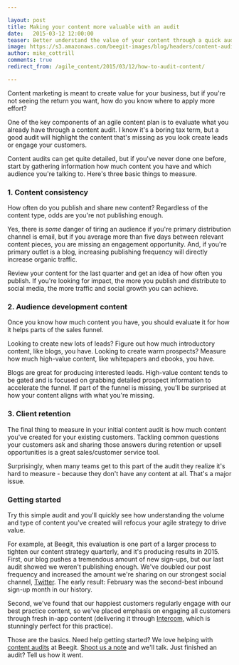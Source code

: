 ```yaml
---

layout: post
title: Making your content more valuable with an audit 
date:   2015-03-12 12:00:00
teaser: Better understand the value of your content through a quick audit of what your team has created 
image: https://s3.amazonaws.com/beegit-images/blog/headers/content-audit.jpg
author: mike_cottrill
comments: true
redirect_from: /agile_content/2015/03/12/how-to-audit-content/

---
```


Content marketing is meant to create value for your business, but if  you're not seeing the return you want, how do you know where to apply more effort? 

One of the key components of an agile content plan is to evaluate what you already have through a content audit. I know it's a boring tax term, but <a class="tweet-quote">a good audit will highlight the content that's missing</a> as you look create leads or engage your customers.

Content audits can get quite detailed, but if you've never done one before, start by gathering information how much content you have and which audience you're talking to. Here's three basic things to measure.


### 1. Content consistency

How often do you publish and share new content? Regardless of the content type, odds are you're not publishing enough. 

Yes, there is *some* danger of tiring an audience if you're primary distribution channel is email, but if you average more than five days between relevant content pieces, you are missing an engagement opportunity. And, if you're primary outlet is a blog, increasing publishing frequency will directly increase organic traffic. 

Review your content for the last quarter and get an idea of how often you publish. If you're looking for impact, the more you publish and distribute to social media, the more traffic and social growth you can achieve.

### 2. Audience development content

Once you know how much content you have, you should evaluate it for how it helps parts of the sales funnel. 

Looking to create new lots of leads? Figure out how much introductory content, like blogs, you have. Looking to create warm prospects? Measure how much high-value content, like whitepapers and ebooks, you have. 

Blogs are great for producing interested leads. High-value content tends to be gated and is focused on grabbing detailed prospect information to accelerate the funnel. If part of the funnel is missing, you'll be surprised at how your content aligns with what you're missing.

### 3. Client retention

The final thing to measure in your initial content audit is how much content you've created for your existing customers. Tackling common questions your customers ask and sharing those answers during retention or upsell opportunities is a great sales/customer service tool. 

Surprisingly, when many teams get to this part of the audit they realize it's hard to measure - because they don't have any content at all. That's a major issue. 

### Getting started 

Try this simple audit and you'll quickly see how understanding the volume and type of content you've created will refocus your agile strategy to drive value.

For example, at Beegit, this evaluation is one part of a larger process to tighten our content strategy quarterly, and it's producing results in 2015. First, our blog pushes a tremendous amount of new sign-ups, but our last audit showed we weren't publishing enough. We've doubled our post frequency and increased the amount we're sharing on our strongest social channel, [Twitter](https://twitter.com/ProjectBeegit). The early result: February was the second-best inbound sign-up month in our history. 

Second, we've found that our happiest customers regularly engage with our best practice content, so we've placed emphasis on engaging all customers through fresh in-app content (delivering it through [Intercom](https://www.intercom.io/), which is stunningly perfect for this practice). 

Those are the basics. Need help getting started? We love helping with [content audits](https://beegit.com/content-services) at Beegit. [Shoot us a note](mailto:support@beegit.com) and we'll talk. Just finished an audit? Tell us how it went. 